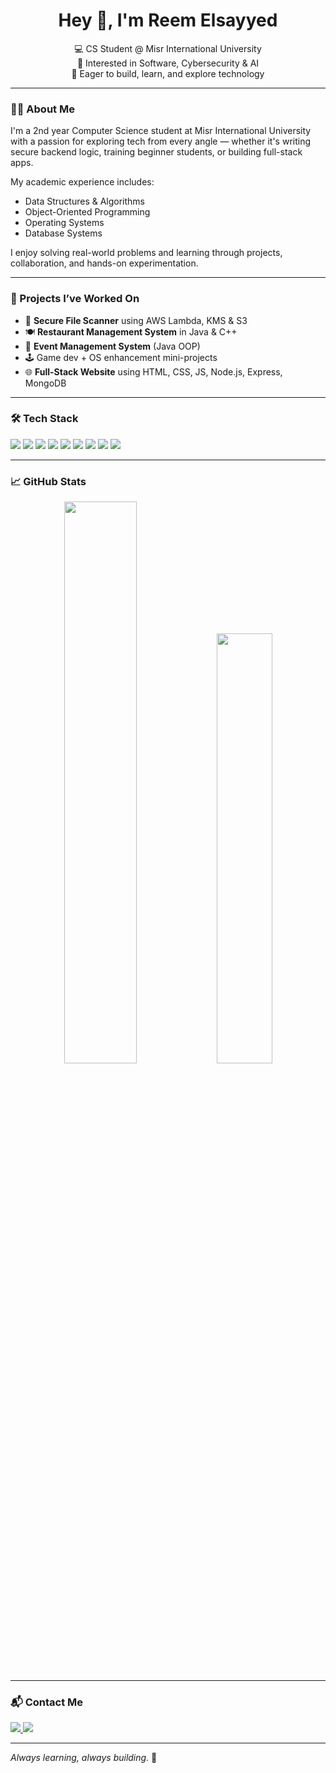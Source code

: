 <h1 align="center">Hey 👋, I'm Reem Elsayyed</h1>

<p align="center">
💻 CS Student @ Misr International University <br>
🔐 Interested in Software, Cybersecurity & AI <br>
🌟 Eager to build, learn, and explore technology
</p>

---

### 👩‍💻 About Me

I'm a 2nd year Computer Science student at Misr International University with a passion for exploring tech from every angle — whether it's writing secure backend logic, training beginner students, or building full-stack apps.

My academic experience includes:
- Data Structures & Algorithms
- Object-Oriented Programming
- Operating Systems
- Database Systems

I enjoy solving real-world problems and learning through projects, collaboration, and hands-on experimentation.

---

### 🚀 Projects I’ve Worked On

- 🔐 **Secure File Scanner** using AWS Lambda, KMS & S3
- 🍽️ **Restaurant Management System** in Java & C++
- 🎉 **Event Management System** (Java OOP)
- 🕹️ Game dev + OS enhancement mini-projects
- 🌐 **Full-Stack Website** using HTML, CSS, JS, Node.js, Express, MongoDB

---

### 🛠️ Tech Stack

<p>
  <img src="https://img.shields.io/badge/PYTHON-3676AB?style=for-the-badge&logo=python&logoColor=white"/>
  <img src="https://img.shields.io/badge/JAVA-007396?style=for-the-badge&logo=java&logoColor=white"/>
  <img src="https://img.shields.io/badge/C++-00599C?style=for-the-badge&logo=c%2B%2B&logoColor=white"/>
  <img src="https://img.shields.io/badge/NODE.JS-339933?style=for-the-badge&logo=node.js&logoColor=white"/>
  <img src="https://img.shields.io/badge/EXPRESS.JS-000000?style=for-the-badge&logo=express&logoColor=white"/>
  <img src="https://img.shields.io/badge/MONGODB-47A248?style=for-the-badge&logo=mongodb&logoColor=white"/>
  <img src="https://img.shields.io/badge/HTML-E34F26?style=for-the-badge&logo=html5&logoColor=white"/>
  <img src="https://img.shields.io/badge/CSS-1572B6?style=for-the-badge&logo=css3&logoColor=white"/>
  <img src="https://img.shields.io/badge/GIT-F05032?style=for-the-badge&logo=git&logoColor=white"/>
</p>

---

### 📈 GitHub Stats

<p align="center">
  <img src="https://github-readme-stats.vercel.app/api?username=reem668&show_icons=true&theme=tokyonight" width="48%"/>
  <img src="https://github-readme-stats.vercel.app/api/top-langs/?username=reem668&layout=compact&theme=tokyonight" width="42%"/>
</p>

---

### 📬 Contact Me

<p>
  <a href="https://www.linkedin.com/in/reemelsayyed" target="_blank">
    <img src="https://img.shields.io/badge/LINKEDIN-0A66C2?style=for-the-badge&logo=linkedin&logoColor=white"/>
  </a>
  <a href="mailto:reemelsayyed@gmail.com">
    <img src="https://img.shields.io/badge/GMAIL-D14836?style=for-the-badge&logo=gmail&logoColor=white"/>
  </a>
</p>

---

_Always learning, always building._ 🚀
